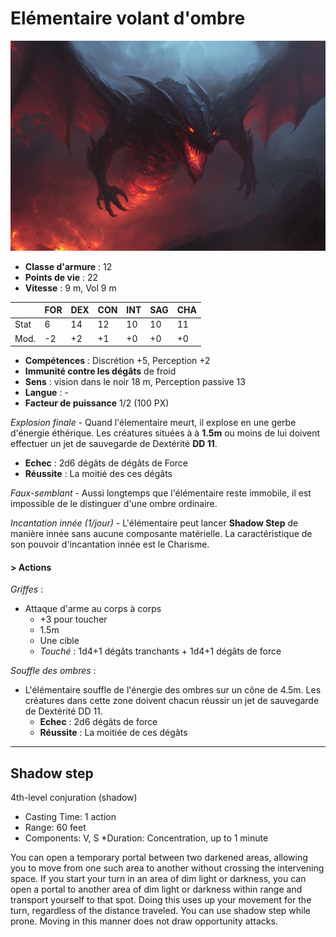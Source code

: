 # Elémentaire volant d'ombre
![Elémentaire volant d'ombre](../../_images/flyingShadowElemental.png)

* **Classe d'armure** : 12
* **Points de vie** : 22
* **Vitesse** : 9 m, Vol 9 m  

|    |FOR|DEX|CON|INT|SAG|CHA|
|----|---|---|---|---|---|---|
|Stat|6  |14 |12 |10 |10 |11 |
|Mod.|-2 |+2 |+1 |+0 |+0 |+0 |

* **Compétences** : Discrétion +5, Perception +2
* **Immunité contre les dégâts** de froid
* **Sens** : vision dans le noir 18 m, Perception passive 13
* **Langue** : -
* **Facteur de puissance** 1/2 (100 PX)

*Explosion finale* - Quand l'élementaire meurt, il explose en une gerbe d'énergie éthérique. Les créatures situées à à **1.5m** ou moins de lui doivent effectuer un jet de sauvegarde de Dextérité **DD 11**.
* **Echec** : 2d6 dégâts de dégâts de Force
* **Réussite** : La moitié des ces dégâts

*Faux-semblant* - Aussi longtemps que l'élémentaire reste immobile, il est impossible de le distinguer d'une ombre ordinaire.

*Incantation innée (1/jour)* -  L'élémentaire peut lancer **Shadow Step** de manière innée sans aucune composante matérielle. La caractéristique de son pouvoir d'incantation innée est le Charisme.

#### > Actions
*Griffes* : 
* Attaque d'arme au corps à corps
    * +3 pour toucher
    * 1.5m 
    * Une cible
    * *Touché* : 1d4+1 dégâts tranchants + 1d4+1 dégâts de force

*Souffle des ombres* :
* L'élémentaire souffle de l'énergie des ombres sur un cône de 4.5m. Les créatures dans cette zone doivent chacun réussir un jet de sauvegarde de Dextérité DD 11.
    * **Echec** : 2d6 dégâts de force
    * **Réussite** : La moitiée de ces dégâts

---
## Shadow step
4th-level conjuration (shadow)

* Casting Time: 1 action
* Range: 60 feet
* Components: V, S
 *Duration: Concentration, up to 1 minute

You can open a temporary portal between two darkened areas, allowing you to move from one such area to another without crossing the intervening space. If you start your turn in an area of dim light or darkness, you can open a portal to another area of dim light or darkness within range and transport yourself to that spot. Doing this uses up your movement for the turn, regardless of the distance traveled. You can use shadow step while prone. Moving in this manner does not draw opportunity attacks.